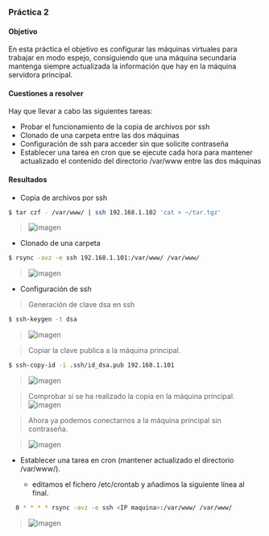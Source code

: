 ### Práctica 2

#### Objetivo
En esta práctica el objetivo es configurar las máquinas virtuales para trabajar en modo espejo, consiguiendo que una máquina secundaria mantenga siempre actualizada la información que hay en la máquina servidora principal.
#### Cuestiones a resolver
Hay que llevar a cabo las siguientes tareas:

- Probar el funcionamiento de la copia de archivos por ssh
- Clonado de una carpeta entre las dos máquinas
- Configuración de ssh para acceder sin que solicite contraseña
- Establecer una tarea en cron que se ejecute cada hora para mantener actualizado el contenido del directorio /var/www entre las dos máquinas

#### Resultados

- Copia de archivos por ssh

```sh
$ tar czf - /var/www/ | ssh 192.168.1.102 'cat > ~/tar.tgz'
```


> ![imagen](https://github.com/marlenelis/SWAP1516/blob/master/images/p2_2.jpg)

- Clonado de una carpeta


```sh
$ rsync -avz -e ssh 192.168.1.101:/var/www/ /var/www/
```

> ![imagen](https://github.com/marlenelis/SWAP1516/blob/master/images/p2_1.jpg)


- Configuración de ssh

> Generación de clave dsa en ssh

```sh
$ ssh-keygen -t dsa
```

> ![imagen](https://github.com/marlenelis/SWAP1516/blob/master/images/p2_3.jpg)


> Copiar la clave publica a la máquina principal.

```sh
$ ssh-copy-id -i .ssh/id_dsa.pub 192.168.1.101
```
> ![imagen](https://github.com/marlenelis/SWAP1516/blob/master/images/p2_4.jpg)

> Comprobar si se ha realizado la copia en la máquina principal.
> ![imagen](https://github.com/marlenelis/SWAP1516/blob/master/images/p2_5.jpg)

> Ahora ya podemos conectarnos a la máquina principal sin contraseña.

> ![imagen](https://github.com/marlenelis/SWAP1516/blob/master/images/p2_6.jpg)

- Establecer una tarea en cron (mantener actualizado el directorio /var/www/).

  - editamos el fichero /etc/crontab y añadimos la siguiente línea al final.

```sh
  0 * * * * rsync -avz -e ssh <IP maquina>:/var/www/ /var/www/
```

> ![imagen](https://github.com/marlenelis/SWAP1516/blob/master/images/p2_7.jpg)



